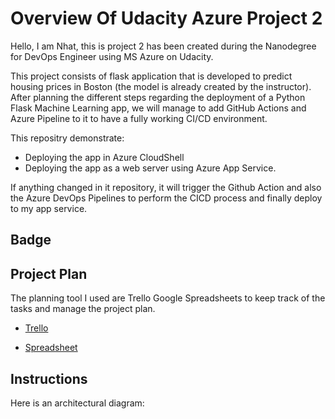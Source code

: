 # Overview Of Udacity Azure Project 2

Hello, I am Nhat, this is project 2 has been created during the Nanodegree for DevOps Engineer using MS Azure on Udacity.

This project consists of flask application that is developed to predict housing prices in Boston (the model is already created by the instructor).
After planning the different steps regarding the deployment of a Python Flask Machine Learning app, we will manage to add GitHub Actions and Azure Pipeline to it to have a fully working CI/CD environment. 

This repositry demonstrate:
- Deploying the app in Azure CloudShell
- Deploying the app as a web server using Azure App Service.

If anything changed in it repository,  it will trigger the Github Action and also the Azure DevOps Pipelines to perform the CICD process and finally deploy to my app service.

## Badge


## Project Plan
The planning tool I used are Trello Google Spreadsheets to keep track of the tasks and manage the project plan.

- [Trello](https://trello.com/b/YcFc1u1k/build-cicd-pipeline-for-azure-devops)

- [Spreadsheet](https://docs.google.com/spreadsheets/d/1DBxOIONEjgb9IKWU4g13gmGFElez7C8sp3p-by-qsBc/edit?usp=sharing)

## Instructions

Here is an architectural diagram: